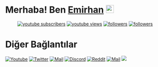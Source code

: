   # Merhaba! Ben [Emirhan](https://github.com/EmirhanSarac) <img src="https://github.com/EmirhanSarac/emirhansarac2/blob/main/mrb.gif" width="25px">

<p align="center">  
  <a href="https://www.youtube.com/c/EmirhanSarac?sub_confirmation=1">
    <img alt="youtube subscribers" title="Youtube Kanalıma Abone Ol" src="https://img.shields.io/youtube/channel/subscribers/UCVRhrcoG6FOvHGKehYtvKHg?color=%23E05D44&label=ABONEOL&logo=youtube&style=for-the-badge&labelColor=CE4630"/></a> 
  <a href="https://www.youtube.com/c/EmirhanSarac">
    <img alt="youtube views" title="YouTube İzlenme Sayım" src="https://img.shields.io/youtube/channel/views/UCVRhrcoG6FOvHGKehYtvKHg?color=%23E1AD0E&logo=youtube&style=for-the-badge&labelColor=C79600"/></a> 
  <a href="https://twitter.com/codemirhan">
    <img alt="followers" title="Twitter'dan Takip Et" src="https://img.shields.io/twitter/follow/codemirhan?color=55960c&labelColor=488207&label=TakipEt&logo=twitter&logoColor=white&style=for-the-badge"/></a>
  <a href="https://github.com/EmirhanSarac">
    <img alt="followers" title="Github'dan Takip Et" src="https://img.shields.io/github/followers/EmirhanSarac?color=236ad3&labelColor=1155ba&style=for-the-badge&logo=github&label=TakipEt"/></a>
</p>

# Diğer Bağlantılar

[![Youtube](https://img.shields.io/badge/-YouTube-red?style=for-the-badge&logo=youtube&logoColor=white)](https://www.youtube.com/c/EmirhanSara%C3%A7)
[![Twitter](https://img.shields.io/badge/Twitter-1DA1F2?style=for-the-badge&logo=twitter&logoColor=white)](https://twitter.com/codemirhan)
[![Mail](https://img.shields.io/badge/INSTAGRAM%20-DC3175.svg?&style=for-the-badge&logo=instagram&logoColor=white)](https://www.instagram.com/emirhansarac06)
[![Discord](https://img.shields.io/badge/Discord-7289DA?style=for-the-badge&logo=discord&logoColor=white)](https://discord.gg/codare)
[![Reddit](https://img.shields.io/badge/Reddit-FF4500?style=for-the-badge&logo=reddit&logoColor=white)](https://www.reddit.com/user/codemirhan)
[![Mail](https://img.shields.io/badge/gmail-%23D14836.svg?&style=for-the-badge&logo=gmail&logoColor=white)](mailto:emirhansaraciletisim@gmail.com)
<img src="https://komarev.com/ghpvc/?username=EmirhanSarac&label=Ziyaret%C3%A7i&color=5f13e9"/>


